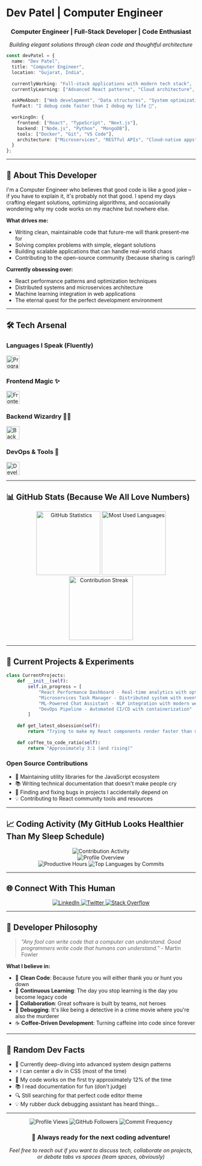 # Dev Patel | Computer Engineer

<div align="center">
  <h3>Computer Engineer | Full-Stack Developer | Code Enthusiast</h3>
  <p><em>Building elegant solutions through clean code and thoughtful architecture</em></p>
</div>

```typescript
const devPatel = {
  name: "Dev Patel",
  title: "Computer Engineer",
  location: "Gujarat, India",
  
  currentlyWorking: "Full-stack applications with modern tech stack",
  currentlyLearning: ["Advanced React patterns", "Cloud architecture", "System design"],
  
  askMeAbout: ["Web development", "Data structures", "System optimization"],
  funFact: "I debug code faster than I debug my life 🐛",
  
  workingOn: {
    frontend: ["React", "TypeScript", "Next.js"],
    backend: ["Node.js", "Python", "MongoDB"],
    tools: ["Docker", "Git", "VS Code"],
    architecture: ["Microservices", "RESTful APIs", "Cloud-native apps"]
  }
};
```

---

## 🧠 About This Developer

I'm a Computer Engineer who believes that good code is like a good joke – if you have to explain it, it's probably not that good. I spend my days crafting elegant solutions, optimizing algorithms, and occasionally wondering why my code works on my machine but nowhere else.

**What drives me:**
- Writing clean, maintainable code that future-me will thank present-me for
- Solving complex problems with simple, elegant solutions  
- Building scalable applications that can handle real-world chaos
- Contributing to the open-source community (because sharing is caring!)

**Currently obsessing over:**
- React performance patterns and optimization techniques
- Distributed systems and microservices architecture
- Machine learning integration in web applications
- The eternal quest for the perfect development environment

---

## 🛠️ Tech Arsenal

### **Languages I Speak (Fluently)**
<div align="left">
  <img src="https://skillicons.dev/icons?i=python,java,javascript,typescript,cpp,c" height="35" alt="Programming Languages" />
</div>

### **Frontend Magic** ✨
<div align="left">
  <img src="https://skillicons.dev/icons?i=react,nextjs,angular,html,css,sass,tailwind" height="35" alt="Frontend Technologies" />
</div>

### **Backend Wizardry** 🧙‍♂️
<div align="left">
  <img src="https://skillicons.dev/icons?i=nodejs,express,python,mongodb,mysql,firebase,postman" height="35" alt="Backend Technologies" />
</div>

### **DevOps & Tools** 🔧
<div align="left">
  <img src="https://skillicons.dev/icons?i=git,github,vscode,docker,aws,linux" height="35" alt="Development Tools" />
</div>

---

## 📊 GitHub Stats (Because We All Love Numbers)

<div align="center">
  <img src="https://github-readme-stats.vercel.app/api?username=DevPatel1023&show_icons=true&theme=tokyonight&hide_border=true&include_all_commits=true&count_private=true&custom_title=Dev's%20GitHub%20Stats" height="170" alt="GitHub Statistics" />
  <img src="https://github-readme-stats.vercel.app/api/top-langs?username=DevPatel1023&layout=compact&theme=tokyonight&hide_border=true&langs_count=6&custom_title=Most%20Used%20Languages" height="170" alt="Most Used Languages" />
</div>

<div align="center">
  <img src="https://streak-stats.demolab.com/?user=DevPatel1023&theme=tokyonight&hide_border=true&stroke=0000&background=1A1B27&ring=5BCDEC&fire=5BCDEC&currStreakNum=FFFFFF&sideNums=FFFFFF&currStreakLabel=5BCDEC&sideLabels=5BCDEC&dates=FFFFFF" height="170" alt="Contribution Streak" />
</div>

---

## 🚀 Current Projects & Experiments

```python
class CurrentProjects:
    def __init__(self):
        self.in_progress = [
            "React Performance Dashboard - Real-time analytics with optimized rendering",
            "Microservices Task Manager - Distributed system with event-driven architecture", 
            "ML-Powered Chat Assistant - NLP integration with modern web stack",
            "DevOps Pipeline - Automated CI/CD with containerization"
        ]
        
    def get_latest_obsession(self):
        return "Trying to make my React components render faster than my attention span"
        
    def coffee_to_code_ratio(self):
        return "Approximately 3:1 (and rising)"
```

### **Open Source Contributions**
- 🔧 Maintaining utility libraries for the JavaScript ecosystem
- 📚 Writing technical documentation that doesn't make people cry
- 🐛 Finding and fixing bugs in projects I accidentally depend on
- 💡 Contributing to React community tools and resources

---

## 📈 Coding Activity (My GitHub Looks Healthier Than My Sleep Schedule)

<div align="center">
  <img src="https://github-readme-activity-graph.vercel.app/graph?username=DevPatel1023&theme=tokyo-night&hide_border=true&area=true&custom_title=Dev's%20Coding%20Journey" alt="Contribution Activity" />
</div>

<div align="center">
  <img src="https://github-profile-summary-cards.vercel.app/api/cards/profile-details?username=DevPatel1023&theme=tokyonight" alt="Profile Overview" />
</div>

<div align="center">
  <img src="https://github-profile-summary-cards.vercel.app/api/cards/productive-time?username=DevPatel1023&theme=tokyonight&utc_offset=5.5" alt="Productive Hours" />
  <img src="https://github-profile-summary-cards.vercel.app/api/cards/most-commit-language?username=DevPatel1023&theme=tokyonight" alt="Top Languages by Commits" />
</div>

---

## 🌐 Connect With This Human

<div align="center">
  <a href="https://www.linkedin.com/in/patel-dev-02513b26a/" target="_blank">
    <img src="https://img.shields.io/badge/LinkedIn-Professional%20Networking-0A66C2?style=for-the-badge&logo=linkedin&logoColor=white" alt="LinkedIn" />
  </a>
  <a href="https://x.com/PatelDev1023" target="_blank">
    <img src="https://img.shields.io/badge/Twitter-Tech%20Thoughts-1DA1F2?style=for-the-badge&logo=twitter&logoColor=white" alt="Twitter" />
  </a>
  <a href="https://stackoverflow.com/users/21240323/dev-patel" target="_blank">
    <img src="https://img.shields.io/badge/Stack%20Overflow-Helping%20Debug%20Lives-FE7A16?style=for-the-badge&logo=stackoverflow&logoColor=white" alt="Stack Overflow" />
  </a>
</div>

---

## 💭 Developer Philosophy

> *"Any fool can write code that a computer can understand. Good programmers write code that humans can understand."* - Martin Fowler

**What I believe in:**
- 🧹 **Clean Code**: Because future you will either thank you or hunt you down
- 🔄 **Continuous Learning**: The day you stop learning is the day you become legacy code
- 🤝 **Collaboration**: Great software is built by teams, not heroes
- 🐛 **Debugging**: It's like being a detective in a crime movie where you're also the murderer
- ☕ **Coffee-Driven Development**: Turning caffeine into code since forever

---

## 🎯 Random Dev Facts

- 🌱 Currently deep-diving into advanced system design patterns
- ⚡ I can center a div in CSS (most of the time)
- 🎯 My code works on the first try approximately 12% of the time
- 📚 I read documentation for fun (don't judge)
- 🔍 Still searching for that perfect code editor theme
- 💡 My rubber duck debugging assistant has heard things...

---

<div align="center">
  <img src="https://komarev.com/ghpvc/?username=DevPatel1023&style=for-the-badge&color=blueviolet" alt="Profile Views" />
  <img src="https://img.shields.io/github/followers/DevPatel1023?style=for-the-badge&color=blue" alt="GitHub Followers" />
  <img src="https://img.shields.io/badge/Commits-Daily%20Driver-brightgreen?style=for-the-badge" alt="Commit Frequency" />
</div>

<div align="center">
  <h3>🚀 Always ready for the next coding adventure!</h3>
  <p><em>Feel free to reach out if you want to discuss tech, collaborate on projects, or debate tabs vs spaces (team spaces, obviously)</em></p>
</div>
